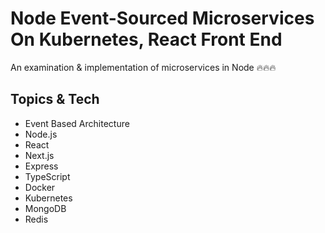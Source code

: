 # Node Event-Sourced Microservices On Kubernetes, React Front End

An examination & implementation of microservices in Node 🔥🔥🔥

## Topics & Tech

* Event Based Architecture
* Node.js
* React
* Next.js
* Express
* TypeScript
* Docker
* Kubernetes
* MongoDB
* Redis